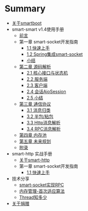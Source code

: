 # Summary

* [关于smartboot](README.md)
* smart-smart v1.4使用手册
    * [前言](smart-socket-v1.4/README.md)
    * 第一章 smart-socket开发指南
        * [1.1 快速上手](smart-socket-v1.4/chapter-1/2.1-基础应用/README.md)
        * [1.2 Spring集成smart-socket](smart-socket-v1.4/chapter-1/2.2-Spring集成/README.md)
        * [小结](smart-socket-v1.4/chapter-1/SUMMARY.md)
    * [第二章 源码解析](smart-socket-v1.4/chapter-2/README.md)
        * [2.1 核心接口与状态机](smart-socket-v1.4/chapter-2/核心接口/README.md)
        * [2.2 服务端](smart-socket-v1.4/chapter-2/服务端/README.md)
        * [2.3 客户端](smart-socket-v1.4/chapter-2/客户端/README.md)
        * [2.4 会话AioSession](smart-socket-v1.4/chapter-2/AioSession/README.md)
        * [2.5 小结](smart-socket-v1.4/chapter-2/SUMMARY.md)
    * [第三章 通信协议](smart-socket-v1.4/chapter-3/README.md)
        * [3.1 消息归类](smart-socket-v1.4/chapter-3/1-消息归类/README.md)
        * [3.2 半包/粘包](smart-socket-v1.4/BLANK.md)
        * [3.3 Http消息解析](smart-socket-v1.4/BLANK.md)
        * [3.4 RPC消息解析](smart-socket-v1.4/BLANK.md)
    * [第四章 内存池](smart-socket-v1.4/chapter-5/README.md)
    * [第五章 未来规划](smart-socket-v1.4/chapter-6/README.md)
    * [附录](smart-socket-v1.4/end/README.md)
* smart-http 实战手册
    * [关于smart-http](smart-http/README.md)
    * 第一章 smart-socket开发指南
        * [1.1 快速上手](smart-http/chapter-1/README.md)
* 技术分享
    *   [smart-socket实现RPC](share/rpc/smart-socket-rpc.md)
    *   [内存管理-首次适应算法](share/firstfit/readme.md)
    *   [Thread知多少](share/thread/readme.md)
* [关于捐赠](donation.md)